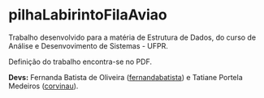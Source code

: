 # pilhaLabirintoFilaAviao

Trabalho desenvolvido para a matéria de Estrutura de Dados, do curso de Análise e Desenvovimento de Sistemas - UFPR.

Definição do trabalho encontra-se no PDF.

**Devs:** Fernanda Batista de Oliveira ([fernandabatista](https://github.com/fernandabatista)) e Tatiane Portela Medeiros ([corvinau](https://github.com/corvinau)).
